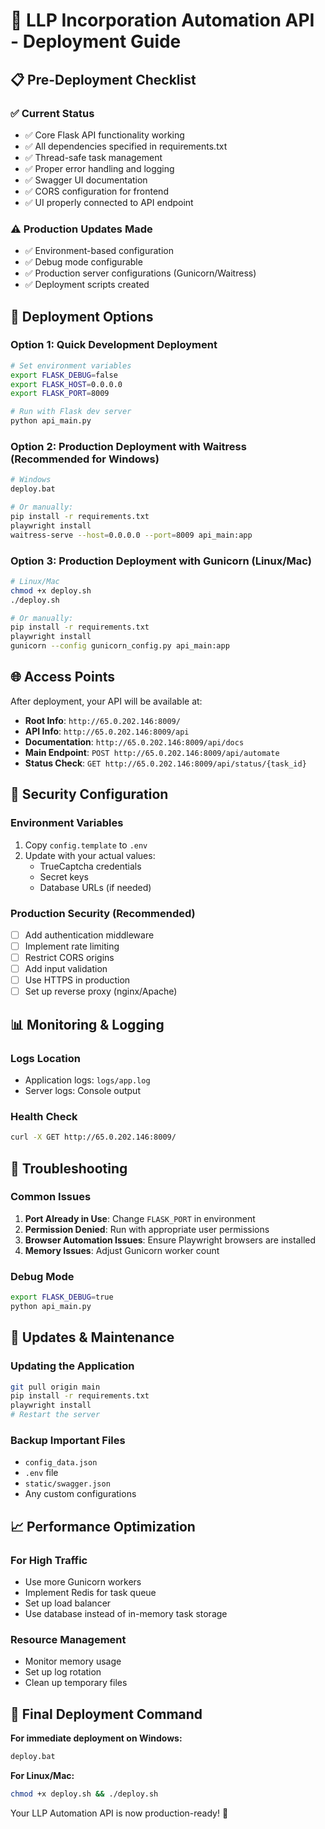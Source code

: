 # 🚀 LLP Incorporation Automation API - Deployment Guide

## 📋 Pre-Deployment Checklist

### ✅ Current Status
- ✅ Core Flask API functionality working
- ✅ All dependencies specified in requirements.txt  
- ✅ Thread-safe task management
- ✅ Proper error handling and logging
- ✅ Swagger UI documentation
- ✅ CORS configuration for frontend
- ✅ UI properly connected to API endpoint

### ⚠️ Production Updates Made
- ✅ Environment-based configuration
- ✅ Debug mode configurable
- ✅ Production server configurations (Gunicorn/Waitress)
- ✅ Deployment scripts created

## 🔧 Deployment Options

### Option 1: Quick Development Deployment
```bash
# Set environment variables
export FLASK_DEBUG=false
export FLASK_HOST=0.0.0.0
export FLASK_PORT=8009

# Run with Flask dev server
python api_main.py
```

### Option 2: Production Deployment with Waitress (Recommended for Windows)
```bash
# Windows
deploy.bat

# Or manually:
pip install -r requirements.txt
playwright install
waitress-serve --host=0.0.0.0 --port=8009 api_main:app
```

### Option 3: Production Deployment with Gunicorn (Linux/Mac)
```bash
# Linux/Mac
chmod +x deploy.sh
./deploy.sh

# Or manually:
pip install -r requirements.txt  
playwright install
gunicorn --config gunicorn_config.py api_main:app
```

## 🌐 Access Points

After deployment, your API will be available at:
- **Root Info**: `http://65.0.202.146:8009/`
- **API Info**: `http://65.0.202.146:8009/api`
- **Documentation**: `http://65.0.202.146:8009/api/docs`
- **Main Endpoint**: `POST http://65.0.202.146:8009/api/automate`
- **Status Check**: `GET http://65.0.202.146:8009/api/status/{task_id}`

## 🔐 Security Configuration

### Environment Variables
1. Copy `config.template` to `.env`
2. Update with your actual values:
   - TrueCaptcha credentials
   - Secret keys
   - Database URLs (if needed)

### Production Security (Recommended)
- [ ] Add authentication middleware
- [ ] Implement rate limiting
- [ ] Restrict CORS origins
- [ ] Add input validation
- [ ] Use HTTPS in production
- [ ] Set up reverse proxy (nginx/Apache)

## 📊 Monitoring & Logging

### Logs Location
- Application logs: `logs/app.log`
- Server logs: Console output

### Health Check
```bash
curl -X GET http://65.0.202.146:8009/
```

## 🐛 Troubleshooting

### Common Issues
1. **Port Already in Use**: Change `FLASK_PORT` in environment
2. **Permission Denied**: Run with appropriate user permissions
3. **Browser Automation Issues**: Ensure Playwright browsers are installed
4. **Memory Issues**: Adjust Gunicorn worker count

### Debug Mode
```bash
export FLASK_DEBUG=true
python api_main.py
```

## 🔄 Updates & Maintenance

### Updating the Application
```bash
git pull origin main
pip install -r requirements.txt
playwright install
# Restart the server
```

### Backup Important Files
- `config_data.json`
- `.env` file
- `static/swagger.json`
- Any custom configurations

## 📈 Performance Optimization

### For High Traffic
- Use more Gunicorn workers
- Implement Redis for task queue
- Set up load balancer
- Use database instead of in-memory task storage

### Resource Management
- Monitor memory usage
- Set up log rotation
- Clean up temporary files

## 🎯 Final Deployment Command

**For immediate deployment on Windows:**
```bash
deploy.bat
```

**For Linux/Mac:**
```bash
chmod +x deploy.sh && ./deploy.sh
```

Your LLP Automation API is now production-ready! 🎉 